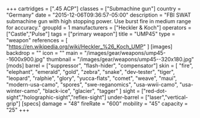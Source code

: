 +++
cartridges = [".45 ACP"]
classes = ["Submachine gun"]
country = "Germany"
date = "2015-12-06T09:36:57-05:00"
description = "FBI SWAT submachine gun with high stopping power. Use burst fire in medium range for accuracy."
groupId = 1
manufacturers = ["Heckler & Koch"]
operators = ["Castle","Pulse"]
tags = ["primary weapon"]
title = "UMP45"
type = "weapon"
references = [
  "https://en.wikipedia.org/wiki/Heckler_%26_Koch_UMP"
]
[images]
  backdrop = ""
  icon = ""
  main = "/images/gear/weapons/ump45--1600x900.jpg"
  thumbnail = "/images/gear/weapons/ump45--320x180.jpg"
[mods]
  barrel = ["suppressor", "flash-hider", "compensator"]
  skin = [
    "fire",
    "elephant",
    "emerald",
    "gold",
    "zebra",
    "snake",
    "dev-tester",
    "tiger",
    "leopard",
    "ralphie",
    "glory",
    "yucca-flats",
    "comet",
    "weave",
    "maui",
    "modern-usa-camo",
    "spores",
    "swe-reganomics",
    "usa-wwii-camo",
    "usa-winter-camo",
    "black-ice",
    "glacier",
    "tagger"
  ]
  sight = ["red-dot-sight","holographic-sight","reflex-sight"]
  under-barrel = ["laser","vertical-grip"]
[specs]
  damage = "48"
  fireRate = "600"
  mobility = "45"
  capacity = "25"
+++
